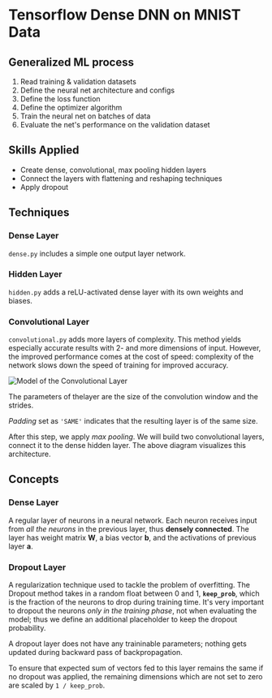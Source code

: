 # Tensorflow Dense DNN on MNIST Data

## Generalized ML process
1. Read training & validation datasets
2. Define the neural net architecture and configs
3. Define the loss function
4. Define the optimizer algorithm
5. Train the neural net on batches of data
6. Evaluate the net's performance on the validation dataset

## Skills Applied
- Create dense, convolutional, max pooling hidden layers
- Connect the layers with flattening and reshaping techniques
- Apply dropout

## Techniques

### Dense Layer
`dense.py` includes a simple one output layer network.

### Hidden Layer
`hidden.py` adds a reLU-activated dense layer with its own weights and biases.

### Convolutional Layer
`convolutional.py` adds more layers of complexity. This method yields especially accurate results with 2- and more dimensions of input. However, the improved performance comes at the cost of speed: complexity of the network slows down the speed of training for improved accuracy.

![Model of the Convolutional Layer](https://katacoda.com/basiafusinska/courses/tensorflow-getting-started/tensorflow-mnist-expert/assets/convolution.png "Model of the Convolutional Layer")

The parameters of thelayer are the size of the convolution window and the strides.

*Padding* set as `'SAME'` indicates that the resulting layer is of the same size.

After this step, we apply *max pooling*. We will build two convolutional layers, connect it to the dense hidden layer. The above diagram visualizes this architecture.

## Concepts

### Dense Layer
A regular layer of neurons in a neural network. Each neuron receives input from *all the neurons* in the previous layer, thus **densely connected**. The layer has weight matrix **W**, a bias vector **b**, and the activations of previous layer **a**.

### Dropout Layer
A regularization technique used to tackle the problem of overfitting. The Dropout method takes in a random float between 0 and 1, **`keep_prob`**, which is the fraction of the neurons to drop during training time. It's very important to dropout the neurons *only in the training phase*, not when evaluating the model; thus we define an additional placeholder to keep the dropout probability.

A dropout layer does not have any traininable parameters; nothing gets updated during backward pass of backpropagation.

To ensure that expected sum of vectors fed to this layer remains the same if no dropout was applied, the remaining dimensions which are not set to zero are scaled by `1 / keep_prob`.